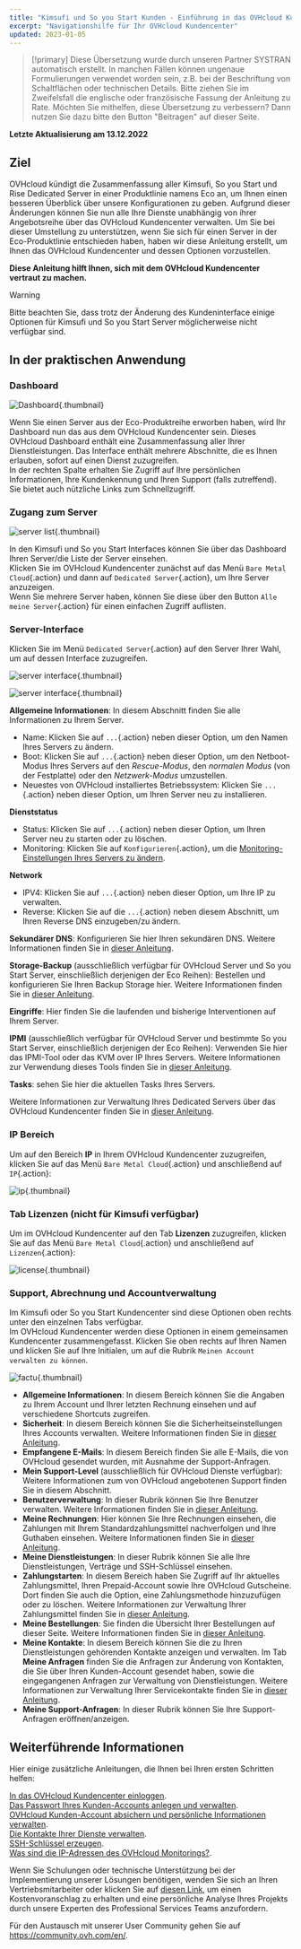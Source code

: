 ```yaml
---
title: "Kimsufi und So you Start Kunden - Einführung in das OVHcloud Kundencenter"
excerpt: "Navigationshilfe für Ihr OVHcloud Kundencenter"
updated: 2023-01-05
---
```


> [!primary]
> Diese Übersetzung wurde durch unseren Partner SYSTRAN automatisch erstellt. In manchen Fällen können ungenaue Formulierungen verwendet worden sein, z.B. bei der Beschriftung von Schaltflächen oder technischen Details. Bitte ziehen Sie im Zweifelsfall die englische oder französische Fassung der Anleitung zu Rate. Möchten Sie mithelfen, diese Übersetzung zu verbessern? Dann nutzen Sie dazu bitte den Button "Beitragen" auf dieser Seite.
>

**Letzte Aktualisierung am 13.12.2022**

## Ziel

OVHcloud kündigt die Zusammenfassung aller Kimsufi, So you Start und Rise Dedicated Server in einer Produktlinie namens Eco an, um Ihnen einen besseren Überblick über unsere Konfigurationen zu geben. Aufgrund dieser Änderungen können Sie nun alle Ihre Dienste unabhängig von ihrer Angebotsreihe über das OVHcloud Kundencenter verwalten. Um Sie bei dieser Umstellung zu unterstützen, wenn Sie sich für einen Server in der Eco-Produktlinie entschieden haben, haben wir diese Anleitung erstellt, um Ihnen das OVHcloud Kundencenter und dessen Optionen vorzustellen.

**Diese Anleitung hilft Ihnen, sich mit dem OVHcloud Kundencenter vertraut zu machen.**

> [!warning]
> Bitte beachten Sie, dass trotz der Änderung des Kundeninterface einige Optionen für Kimsufi und So you Start Server möglicherweise nicht verfügbar sind.
>

## In der praktischen Anwendung

### Dashboard

![Dashboard](images/OVHclouddashboard.png){.thumbnail}

Wenn Sie einen Server aus der Eco-Produktreihe erworben haben, wird Ihr Dashboard nun das aus dem OVHcloud Kundencenter sein. Dieses OVHcloud Dashboard enthält eine Zusammenfassung aller Ihrer Dienstleistungen. Das Interface enthält mehrere Abschnitte, die es Ihnen erlauben, sofort auf einen Dienst zuzugreifen.<br>
In der rechten Spalte erhalten Sie Zugriff auf Ihre persönlichen Informationen, Ihre Kundenkennung und Ihren Support (falls zutreffend).<br>
Sie bietet auch nützliche Links zum Schnellzugriff.

### Zugang zum Server

![server list](images/listserversOVHcloud.png){.thumbnail}

In den Kimsufi und So you Start Interfaces können Sie über das Dashboard Ihren Server/die Liste der Server einsehen.<br>
Klicken Sie im OVHcloud Kundencenter zunächst auf das Menü `Bare Metal Cloud`{.action} und dann auf `Dedicated Server`{.action}, um Ihre Server anzuzeigen.<br>
Wenn Sie mehrere Server haben, können Sie diese über den Button `Alle meine Server`{.action} für einen einfachen Zugriff auflisten.

### Server-Interface

Klicken Sie im Menü `Dedicated Server`{.action} auf den Server Ihrer Wahl, um auf dessen Interface zuzugreifen.

![server interface](images/serverinterface01.png){.thumbnail}

![server interface](images/serverinterface02.png){.thumbnail}

**Allgemeine Informationen**: In diesem Abschnitt finden Sie alle Informationen zu Ihrem Server.

- Name: Klicken Sie auf `...`{.action} neben dieser Option, um den Namen Ihres Servers zu ändern.
- Boot: Klicken Sie auf `...`{.action} neben dieser Option, um den Netboot-Modus Ihres Servers auf den *Rescue-Modus*, den *normalen Modus* (von der Festplatte) oder den *Netzwerk-Modus* umzustellen.
- Neuestes von OVHcloud installiertes Betriebssystem: Klicken Sie `...`{.action} neben dieser Option, um Ihren Server neu zu installieren.

**Dienststatus**

- Status: Klicken Sie auf `...`{.action} neben dieser Option, um Ihren Server neu zu starten oder zu löschen.
- Monitoring: Klicken Sie auf `Konfigurieren`{.action}, um die [Monitoring-Einstellungen Ihres Servers zu ändern](/pages/cloud/dedicated/getting-started-with-dedicated-server#monitoring-server).

**Network**

- IPV4: Klicken Sie auf `...`{.action} neben dieser Option, um Ihre IP zu verwalten.
- Reverse: Klicken Sie auf die `...`{.action} neben diesem Abschnitt, um Ihren Reverse DNS einzugeben/zu ändern.

**Sekundärer DNS**: Konfigurieren Sie hier Ihren sekundären DNS. Weitere Informationen finden Sie in [dieser Anleitung](/pages/cloud/dedicated/adding-secondary-dns-on-dedicated-server).

**Storage-Backup** (ausschließlich verfügbar für OVHcloud Server und So you Start Server, einschließlich derjenigen der Eco Reihen): Bestellen und konfigurieren Sie Ihren Backup Storage hier. Weitere Informationen finden Sie in [dieser Anleitung](/pages/cloud/dedicated/services_backup_storage).

**Eingriffe**: Hier finden Sie die laufenden und bisherige Interventionen auf Ihrem Server.

**IPMI** (ausschließlich verfügbar für OVHcloud Server und bestimmte So you Start Server, einschließlich derjenigen der Eco Reihen): Verwenden Sie hier das IPMI-Tool oder das KVM over IP Ihres Servers. Weitere Informationen zur Verwendung dieses Tools finden Sie in [dieser Anleitung](/pages/cloud/dedicated/using_ipmi_on_dedicated_servers).

**Tasks**: sehen Sie hier die aktuellen Tasks Ihres Servers.

Weitere Informationen zur Verwaltung Ihres Dedicated Servers über das OVHcloud Kundencenter finden Sie in [dieser Anleitung](/pages/cloud/dedicated/getting-started-with-dedicated-server).

### IP Bereich

Um auf den Bereich **IP** in Ihrem OVHcloud Kundencenter zuzugreifen, klicken Sie auf das Menü `Bare Metal Cloud`{.action} und anschließend auf `IP`{.action}:

![ip](images/manageIPOVHcloud.png){.thumbnail}

### Tab Lizenzen (nicht für Kimsufi verfügbar)

Um im OVHcloud Kundencenter auf den Tab **Lizenzen** zuzugreifen, klicken Sie auf das Menü `Bare Metal Cloud`{.action} und anschließend auf `Lizenzen`{.action}:

![license](images/managelicencesOVHcloud.png){.thumbnail}

### Support, Abrechnung und Accountverwaltung

Im Kimsufi oder So you Start Kundencenter sind diese Optionen oben rechts unter den einzelnen Tabs verfügbar.<br>
Im OVHcloud Kundencenter werden diese Optionen in einem gemeinsamen Kundencenter zusammengefasst. Klicken Sie oben rechts auf Ihren Namen und klicken Sie auf Ihre Initialen, um auf die Rubrik `Meinen Account verwalten zu können`.

![factu](images/accountOVHcloud.png){.thumbnail}

- **Allgemeine Informationen**: In diesem Bereich können Sie die Angaben zu Ihrem Account und Ihrer letzten Rechnung einsehen und auf verschiedene Shortcuts zugreifen.
- **Sicherheit**: In diesem Bereich können Sie die Sicherheitseinstellungen Ihres Accounts verwalten. Weitere Informationen finden Sie in [dieser Anleitung](/pages/account/customer/all_about_username).
- **Empfangene E-Mails**: In diesem Bereich finden Sie alle E-Mails, die von OVHcloud gesendet wurden, mit Ausnahme der Support-Anfragen.
- **Mein Support-Level** (ausschließlich für OVHcloud Dienste verfügbar): Weitere Informationen zum von OVHcloud angebotenen Support finden Sie in diesem Abschnitt.
- **Benutzerverwaltung**: In dieser Rubrik können Sie Ihre Benutzer verwalten. Weitere Informationen finden Sie in [dieser Anleitung](/pages/account/customer/ovhcloud-users-management).
- **Meine Rechnungen**: Hier können Sie Ihre Rechnungen einsehen, die Zahlungen mit Ihrem Standardzahlungsmittel nachverfolgen und Ihre Guthaben einsehen. Weitere Informationen finden Sie in [dieser Anleitung](/pages/account/billing/invoice_management).
- **Meine Dienstleistungen**: In dieser Rubrik können Sie alle Ihre Dienstleistungen, Verträge und SSH-Schlüssel einsehen.
- **Zahlungstarten**: In diesem Bereich haben Sie Zugriff auf Ihr aktuelles Zahlungsmittel, Ihren Prepaid-Account sowie Ihre OVHcloud Gutscheine. Dort finden Sie auch die Option, eine Zahlungsmethode hinzuzufügen oder zu löschen. Weitere Informationen zur Verwaltung Ihrer Zahlungsmittel finden Sie in [dieser Anleitung](/pages/account/billing/manage-payment-methods).
- **Meine Bestellungen**: Sie finden die Übersicht Ihrer Bestellungen auf dieser Seite. Weitere Informationen finden Sie in [dieser Anleitung](/pages/account/billing/managing_ovh_orders).
- **Meine Kontakte**: In diesem Bereich können Sie die zu Ihren Dienstleistungen gehörenden Kontakte anzeigen und verwalten. Im Tab **Meine Anfragen** finden Sie die Anfragen zur Änderung von Kontakten, die Sie über Ihren Kunden-Account gesendet haben, sowie die eingegangenen Anfragen zur Verwaltung von Dienstleistungen. Weitere Informationen zur Verwaltung Ihrer Servicekontakte finden Sie in [dieser Anleitung](/pages/account/customer/managing_contacts).
- **Meine Support-Anfragen**: In dieser Rubrik können Sie Ihre Support-Anfragen eröffnen/anzeigen.

## Weiterführende Informationen

Hier einige zusätzliche Anleitungen, die Ihnen bei Ihren ersten Schritten helfen:

[In das OVHcloud Kundencenter einloggen](/pages/account/customer/ovhcloud-account-login).<br>
[Das Passwort Ihres Kunden-Accounts anlegen und verwalten](/pages/account/customer/manage-ovh-password).<br>
[OVHcloud Kunden-Account absichern und persönliche Informationen verwalten](/pages/account/customer/all_about_username).<br>
[Die Kontakte Ihrer Dienste verwalten](/pages/account/customer/managing_contacts).<br>
[SSH-Schlüssel erzeugen](/pages/cloud/dedicated/creating-ssh-keys-dedicated).<br>
[Was sind die IP-Adressen des OVHcloud Monitorings?](/pages/cloud/dedicated/network_ip_monitoring).

Wenn Sie Schulungen oder technische Unterstützung bei der Implementierung unserer Lösungen benötigen, wenden Sie sich an Ihren Vertriebsmitarbeiter oder klicken Sie auf [diesen Link](https://www.ovhcloud.com/de/professional-services/), um einen Kostenvoranschlag zu erhalten und eine persönliche Analyse Ihres Projekts durch unsere Experten des Professional Services Teams anzufordern.

Für den Austausch mit unserer User Community gehen Sie auf <https://community.ovh.com/en/>.
